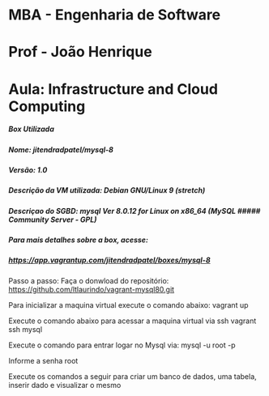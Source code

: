 # MBA - Engenharia de Software
# Prof - João Henrique 
# Aula: Infrastructure and Cloud Computing


##### Box Utilizada
##### Nome: jitendradpatel/mysql-8

##### Versão: 1.0

##### Descrição da VM utilizada: Debian GNU/Linux 9 (stretch)

##### Descriçao do SGBD: mysql  Ver 8.0.12 for Linux on x86_64 (MySQL ##### Community Server - GPL)

##### Para mais detalhes sobre a box, acesse:
##### https://app.vagrantup.com/jitendradpatel/boxes/mysql-8

Passo a passo: 
Faça o donwload do repositório: https://github.com/ltlaurindo/vagrant-mysql80.git


Para inicializar a maquina virtual execute o comando abaixo:
vagrant up

Execute o comando abaixo para acessar a maquina virtual via ssh
vagrant ssh mysql

Execute o comando para entrar logar no Mysql via:
mysql -u root -p

Informe a senha
root

Execute os comandos a seguir para criar um banco de dados, uma tabela, inserir dado e visualizar o mesmo




